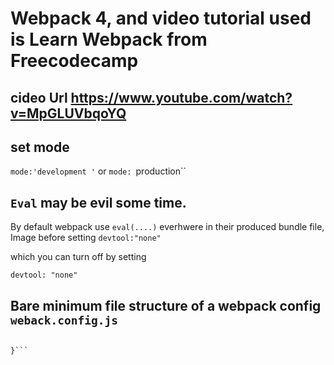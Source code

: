 # Webpack 4, and video tutorial used is **Learn Webpack from Freecodecamp**
## cideo Url https://www.youtube.com/watch?v=MpGLUVbqoYQ 

## set mode
`mode:'development '` or `mode: `production``

## `Eval` may be evil some time.

By default webpack use `eval(....)` everhwere in their produced bundle file,
Image before setting `devtool:"none"`

which you can turn off by setting 

```
devtool: "none"
```

## Bare minimum file structure of a webpack config `weback.config.js`
```module.export={

}```


